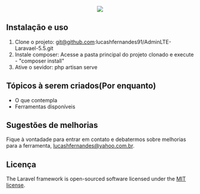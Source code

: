 <p align="center"><img src="https://laravel.com/assets/img/components/logo-laravel.svg"></p>

## Instalação e uso

1. Clone o projeto: git@github.com:lucashfernandes91/AdminLTE-Laravael-5.5.git
2. Instale composer: Acesse a pasta principal do projeto clonado e execute - "composer install"
3. Ative o sevidor: php artisan serve 


## Tópicos à serem criados(Por enquanto)

- O que contempla
- Ferramentas disponíveis


## Sugestões de melhorias

Fique à vontadade para entrar em contato e debatermos sobre melhorias para a ferramenta, [lucashfernandes@yahoo.com.br](mailto:lucashfernandes@yahoo.com.br).

## Licença

The Laravel framework is open-sourced software licensed under the [MIT license](https://opensource.org/licenses/MIT).
